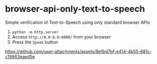 # browser-api-only-text-to-speech
Simple verification of Text-to-Speech using only standard browser APIs

1. `python -m http.server`
2. Access `http://0.0.0.0:8000/` from your browser
3. Press the `Speak` button

https://github.com/user-attachments/assets/8e1bd7bf-e414-4b55-881c-c19863eaed5e

